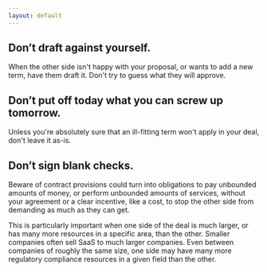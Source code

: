 ```yaml
---
layout: default
---
```


<h2 id="draft-against-yourself">Don’t draft against yourself.</h2>

When the other side isn't happy with your proposal, or wants to add a new term, have them draft it.  Don't try to guess what they will approve.

<h2 id="put-off">Don’t put off today what you can screw up tomorrow.</h2>

Unless you're absolutely sure that an ill-fitting term won't apply in your deal, don't leave it as-is.

<h2 id="blank-checks">Don’t sign blank checks.</h2>

Beware of contract provisions could turn into obligations to pay unbounded amounts of money, or perform unbounded amounts of services, without your agreement or a clear incentive, like a cost, to stop the other side from demanding as much as they can get.

This is particularly important when one side of the deal is much larger, or has many more resources in a specific area, than the other.  Smaller companies often sell SaaS to much larger companies.  Even between companies of roughly the same size, one side may have many more regulatory compliance resources in a given field than the other.
